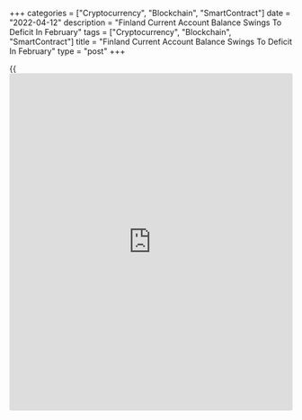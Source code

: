 +++
categories = ["Cryptocurrency", "Blockchain", "SmartContract"]
date = "2022-04-12"
description = "Finland Current Account Balance Swings To Deficit In February"
tags = ["Cryptocurrency", "Blockchain", "SmartContract"]
title = "Finland Current Account Balance Swings To Deficit In February"
type = "post"
+++

{{<iframe id="large-banner" src="https://www.bounty.group/#slide=3.0" width="100%" height="600" scrolling="no" style="border: 0px solid rgb(216, 221, 230); border-radius: 3px;">}}

Finland's current account balance swung to a deficit in February, data
from Statistics Finland showed on Tuesday.

The current account balance logged a deficit of EUR 106.0 million in
February versus a surplus of EUR 87 million in January.

In the same period last year, the surplus was EUR 157 million.

The goods account in balance of payment [terms](https://www.fintechee.com/terms/) was EUR 0.3 billion in
deficit. The service account was in deficit.

The primary income account was EUR 0.8 billion in surplus, while the
secondary income account was EUR 0.3 billion in deficit.

Data showed that the 12-month moving total of the current account was
EUR 1.5 billion in surplus.

For comments and feedback [contact](https://www.playgroundfx.com/contact/): editorial@rtt[news](https://www.letsplayfx.com/blog/forex-news-website/).com

[Economic News][1]

 **What parts of the world are seeing the best (and worst) economic
performances lately? Click[here][2] to check out our [Econ Scorecard][2]
and find out! See up-to-the-moment [ranking](https://www.playgroundfx.com/blog/crypto-exchange-ranking/)s for the best and worst
performers in [GDP][3], [unemployment rate][4], [inflation][5] and much
more.**

   1. www.rtt[news](https://www.letsplayfx.com/blog/forex-news-website/).com/Content/EconomicNews.aspx
   2. www.rtt[news](https://www.letsplayfx.com/blog/forex-news-website/).com/economic-scorecard/world-rank/PPI/highest-performance.aspx
   3. www.rtt[news](https://www.letsplayfx.com/blog/forex-news-website/).com/economic-scorecard/world-rank/GDP/highest-performance.aspx
   4. www.rtt[news](https://www.letsplayfx.com/blog/forex-news-website/).com/economic-scorecard/world-rank/unemployment-rate/lowest-performance.aspx
   5. www.rtt[news](https://www.letsplayfx.com/blog/forex-news-website/).com/economic-scorecard/world-rank/CPI/highest-performance.aspx